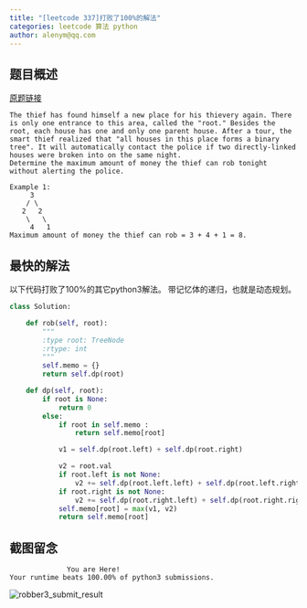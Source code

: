 ```yaml
---
title: "[leetcode 337]打败了100%的解法"
categories: leetcode 算法 python
author: alenym@qq.com
---
```


## <a name="hh0"></a> 题目概述 ##





[原题链接](https://leetcode.com/problems/house-robber-iii/description/)

    The thief has found himself a new place for his thievery again. There is only one entrance to this area, called the "root." Besides the root, each house has one and only one parent house. After a tour, the smart thief realized that "all houses in this place forms a binary tree". It will automatically contact the police if two directly-linked houses were broken into on the same night.
    Determine the maximum amount of money the thief can rob tonight without alerting the police.
```
Example 1:
     3
    / \
   2   2
    \   \ 
     4   1
Maximum amount of money the thief can rob = 3 + 4 + 1 = 8.
```

<!-- more -->

## <a name="hh1"></a> 最快的解法 ##







以下代码打败了100%的其它python3解法。
带记忆体的递归，也就是动态规划。

```python
class Solution:

    def rob(self, root):
        """
        :type root: TreeNode
        :rtype: int
        """
        self.memo = {}
        return self.dp(root)

    def dp(self, root):
        if root is None:
            return 0
        else:
            if root in self.memo :
                return self.memo[root]

            v1 = self.dp(root.left) + self.dp(root.right)

            v2 = root.val
            if root.left is not None:
                v2 += self.dp(root.left.left) + self.dp(root.left.right)
            if root.right is not None:
                v2 += self.dp(root.right.left) + self.dp(root.right.right)
            self.memo[root] = max(v1, v2)
            return self.memo[root]
```



## <a name="hh2"></a> 截图留念 ##

```
              You are Here!
Your runtime beats 100.00% of python3 submissions.
```
![robber3_submit_result](/images/2018-2-24.png)

